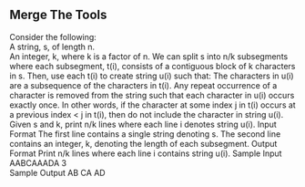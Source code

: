 ## Merge The Tools
Consider the following:<br/>
A string, s, of length n.<br>
An integer, k, where k is a factor of n.
We can split s into n/k subsegments where each subsegment, t(i), consists of a contiguous block of k characters in s.
Then, use each t(i) to create string u(i) such that:
The characters in u(i) are a subsequence of the characters in t(i).
Any repeat occurrence of a character is removed from the string such that each character in u(i) occurs exactly once. 
In other words, if the character at some index j in t(i) occurs at a previous index < j in t(i), then do not include the 
character in string u(i).
Given s and k, print n/k lines where each line i denotes string u(i).
Input Format
The first line contains a single string denoting s. 
The second line contains an integer, k, denoting the length of each subsegment.
Output Format
Print n/k lines where each line i contains string u(i).
Sample Input
AABCAAADA
3   
Sample Output
AB
CA
AD
